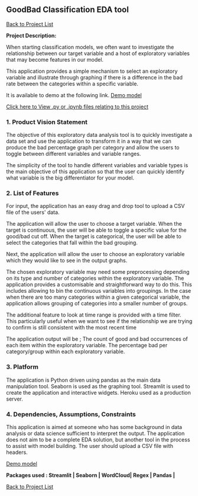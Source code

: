 ## GoodBad Classification EDA tool

[Back to Project List](http://emilevdheyde.github.io/)

**Project Description:** 

When starting classification models, we often want to investigate the relationship between our target variable and a host of exploratory variables that may become features in our model. 

This application provides a simple mechanism to select an exploratory variable and illustrate through graphing if there is a difference in the bad rate between the categories within a specific variable. 

It is available to demo at the following link.
[Demo model](https://goodbadclassification-eda.herokuapp.com/)

[Click here to View .py or .ipynb files relating to this project](https://github.com/EmileVdHeyde/GoodBadEDA)

### 1. Product Vision Statement

The objective of this exploratory data analysis tool is to quickly investigate a data set and use the application to transform it in a way that we can produce the bad percentage graph per category and allow the users to toggle between different variables and variable ranges. 

The simplicity of the tool to handle different variables and variable types is the main objective of this application so that the user can quickly identify what variable is the big differentiator for your model. 

### 2. List of Features

For input, the application has an easy drag and drop tool to upload a CSV file of the users' data. 

The application will allow the user to choose a target variable.
When the target is continuous, the user will be able to toggle a specific value for the good/bad cut off. When the target is categorical, the user will be able to select the categories that fall within the bad grouping. 

Next, the application will allow the user to choose an exploratory variable which they would like to see in the output graphs. 

The chosen exploratory variable may need some preprocessing depending on its type and number of categories within the exploratory variable. The application provides a customisable and straightforward way to do this. This includes allowing to bin the continuous variables into groupings. In the case when there are too many categories within a given categorical variable, the application allows grouping of categories into a smaller number of groups. 

The additional feature to look at time range is provided with a time filter. This particularly useful when we want to see if the relationship we are trying to confirm is still consistent with the most recent time

The  application output will be ; 
The count of good and bad occurrences of each item within the exploratory variable. 
The percentage bad per category/group within each exploratory variable. 

### 3. Platform

The application is Python driven using pandas as the main data manipulation tool. Seaborn is used as the graphing tool. 
Streamlit is used to create the application and interactive widgets. 
Heroku used as a production server. 

### 4. Dependencies, Assumptions, Constraints

This application is aimed at someone who has some background in data analysis or data science sufficient to interpret the output.
The application does not aim to be a complete EDA solution, but another tool in the process to assist with model building.
The user should upload a CSV file with headers. 

[Demo model](https://goodbadclassification-eda.herokuapp.com/)

**Packages used :
Streamlit | Seaborn | WordCloud| Regex | Pandas |**

[Back to Project List](http://emilevdheyde.github.io/)
